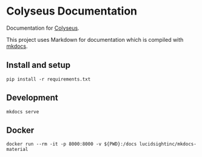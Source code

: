 # Colyseus Documentation

Documentation for [Colyseus](https://github.com/colyseus/colyseus/).

This project uses Markdown for documentation which is compiled with [mkdocs](http://www.mkdocs.org).

## Install and setup

```shell
pip install -r requirements.txt
```

## Development

```
mkdocs serve
```
## Docker

```
docker run --rm -it -p 8000:8000 -v ${PWD}:/docs lucidsightinc/mkdocs-material
```